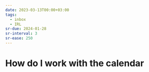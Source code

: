 ```yaml
---
date: 2023-03-13T00:00+03:00
tags:
  - inbox
  - IRL
sr-due: 2024-01-28
sr-interval: 3
sr-ease: 250
---
```


# How do I work with the calendar
